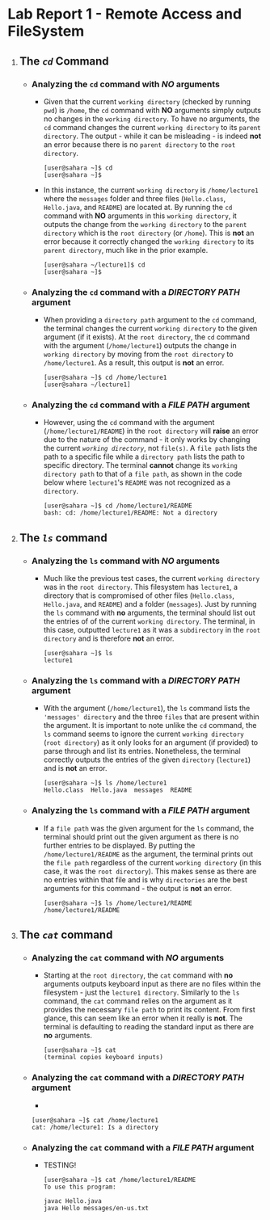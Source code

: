 # Lab Report 1 - Remote Access and FileSystem

1. ## The *`cd`* Command
   
   - ### Analyzing the `cd` command with ***NO*** arguments
     
     - Given that the current `working directory` (checked by running `pwd`) is `/home`, the `cd` command with **NO** arguments simply outputs no changes in the `working directory`.         To have no arguments, the `cd` command changes the current `working directory` to its `parent directory`. The output - while it can be misleading - is indeed **not**                  an error because there is no `parent directory` to the `root directory`. 
       
       ```
       [user@sahara ~]$ cd
       [user@sahara ~]$
       ```
       
     - In this instance, the current `working directory` is `/home/lecture1` where the `messages` folder and three files (`Hello.class`, `Hello.java`, and `README`) are located at.
       By running the `cd` command with **NO** arguments in this `working directory`, it outputs the change from the `working directory` to the `parent directory` which is the `root
       directory` (or `/home`). This is **not** an error because it correctly changed the `working directory` to its `parent directory`, much like in the prior example.

       ```
       [user@sahara ~/lecture1]$ cd
       [user@sahara ~]$
       ```
 
       
   - ### Analyzing the `cd` command with a ***DIRECTORY PATH*** argument
     
     - When providing a `directory path` argument to the `cd` command, the terminal changes the current `working directory` to the given argument (if it exists). At the
       `root directory`, the `cd` command with the argument (`/home/lecture1`) outputs the change in `working directory` by moving from the `root directory` to `/home/lecture1`. As a
       result, this output is **not** an error. 
       
       ```
       [user@sahara ~]$ cd /home/lecture1
       [user@sahara ~/lecture1]
       ```
       
   - ### Analyzing the `cd` command with a ***FILE PATH*** argument
     
     - However, using the `cd` command with the argument (`/home/lecture1/README`) in the `root directory` will **raise** an error due to the nature of the command - it only works by
       changing the current *`working directory`*, not `file(s)`. A `file path` lists the path to a specific file while a `directory path` lists the path
       to specific directory. The terminal **cannot** change its `working directory path` to that of a `file path`, as shown in the code below where `lecture1`'s `README` was
       not recognized as a `directory`. 
       
       ```
       [user@sahara ~]$ cd /home/lecture1/README
       bash: cd: /home/lecture1/README: Not a directory
       ```
       
1. ## The *`ls`* command
   
   - ### Analyzing the `ls` command with ***NO*** arguments
     
     - Much like the previous test cases, the current `working directory` was in the `root directory`. This filesystem has `lecture1`, a directory that is compromised of other files
       (`Hello.class`, `Hello.java`, and `README`) and a folder (`messages`). Just by running the `ls` command with **no** arguments, the terminal should list out the entries                of of the current `working directory`. The terminal, in this case, outputted `lecture1` as it was a `subdirectory` in the `root directory` and is therefore **not** an
       error.

       ```
       [user@sahara ~]$ ls
       lecture1
       ```
       
   - ### Analyzing the `ls` command with a ***DIRECTORY PATH*** argument
     
     - With the argument (`/home/lecture1`), the `ls` command lists the `'messages' directory` and the three `files` that are present within the argument. It is important to note            unlike the `cd` command, the `ls` command seems to ignore the current `working directory` (`root directory`) as it only looks for an argument (if provided) to parse through           and list its entries. Nonetheless, the terminal correctly outputs the entries of the given `directory` (`lecture1`) and is **not** an error.
       
       ```
       [user@sahara ~]$ ls /home/lecture1
       Hello.class  Hello.java  messages  README
       ```
       
   - ### Analyzing the `ls` command with a ***FILE PATH*** argument
     
     - If a `file path` was the given argument for the `ls` command, the terminal should print out the given argument as there is no further entries to be displayed. By putting the `/home/lecture1/README` as the                       argument, the terminal prints out the `file path` regardless of the current `working directory` (in this case, it was the `root directory`). This makes sense as there are no entries within that file and is why                  `directories` are the best arguments for this command - the output is **not** an error.
       
       ```
       [user@sahara ~]$ ls /home/lecture1/README
       /home/lecture1/README
       ```
       
5. ## The *`cat`* command
   
   - ### Analyzing the `cat` command with ***NO*** arguments
     
     -  Starting at the `root directory`, the `cat` command with **no** arguments outputs keyboard input as there are no files within the filesystem - just the `lecture1 directory`.  Similarly to the `ls` command, the `cat`            command relies on the argument as it provides the necessary `file path` to print its content. From first glance, this can seem like an
        error when it really is **not**. The terminal is defaulting to reading the standard input as there are **no** arguments.

        ```
        [user@sahara ~]$ cat
        (terminal copies keyboard inputs)
        ```
       
   - ### Analyzing the `cat` command with a ***DIRECTORY PATH*** argument
     
     - 
       
       ```
       [user@sahara ~]$ cat /home/lecture1
       cat: /home/lecture1: Is a directory
       ```
   
   - ### Analyzing the `cat` command with a ***FILE PATH*** argument
     
     - TESTING!
       
       ```
       [user@sahara ~]$ cat /home/lecture1/README
       To use this program:

       javac Hello.java
       java Hello messages/en-us.txt
       ```
  
